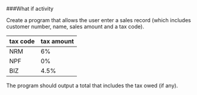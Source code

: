 <!--djw:done-->
###What if activity

Create a program that allows the user enter a sales record (which includes customer number, name, sales amount and a tax code).

|tax code|tax amount|
|-|-|
|NRM|6%|
|NPF|0%|
|BIZ|4.5%|
 

The program should output a total that includes the tax owed (if any).